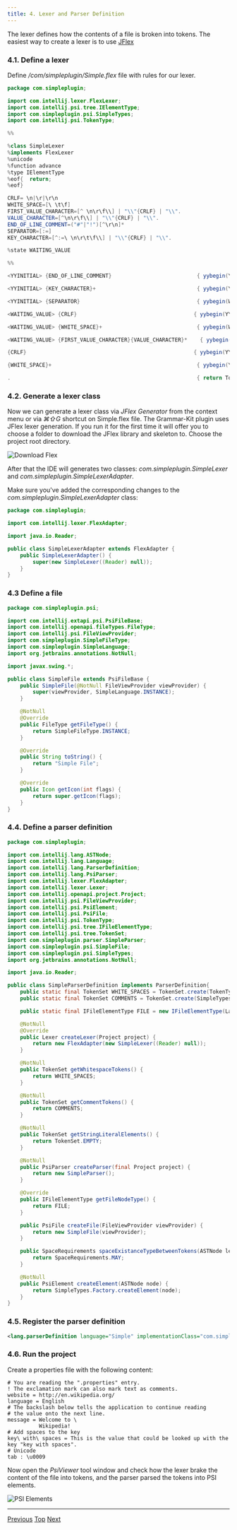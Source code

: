 ```yaml
---
title: 4. Lexer and Parser Definition
---
```


The lexer defines how the contents of a file is broken into tokens.
The easiest way to create a lexer is to use [JFlex](http://jflex.de/)

### 4.1. Define a lexer

Define */com/simpleplugin/Simple.flex* file with rules for our lexer.

```java
package com.simpleplugin;

import com.intellij.lexer.FlexLexer;
import com.intellij.psi.tree.IElementType;
import com.simpleplugin.psi.SimpleTypes;
import com.intellij.psi.TokenType;

%%

%class SimpleLexer
%implements FlexLexer
%unicode
%function advance
%type IElementType
%eof{  return;
%eof}

CRLF= \n|\r|\r\n
WHITE_SPACE=[\ \t\f]
FIRST_VALUE_CHARACTER=[^ \n\r\f\\] | "\\"{CRLF} | "\\".
VALUE_CHARACTER=[^\n\r\f\\] | "\\"{CRLF} | "\\".
END_OF_LINE_COMMENT=("#"|"!")[^\r\n]*
SEPARATOR=[:=]
KEY_CHARACTER=[^:=\ \n\r\t\f\\] | "\\"{CRLF} | "\\".

%state WAITING_VALUE

%%

<YYINITIAL> {END_OF_LINE_COMMENT}                           { yybegin(YYINITIAL); return SimpleTypes.COMMENT; }

<YYINITIAL> {KEY_CHARACTER}+                                { yybegin(YYINITIAL); return SimpleTypes.KEY; }

<YYINITIAL> {SEPARATOR}                                     { yybegin(WAITING_VALUE); return SimpleTypes.SEPARATOR; }

<WAITING_VALUE> {CRLF}                                     { yybegin(YYINITIAL); return SimpleTypes.CRLF; }

<WAITING_VALUE> {WHITE_SPACE}+                              { yybegin(WAITING_VALUE); return TokenType.WHITE_SPACE; }

<WAITING_VALUE> {FIRST_VALUE_CHARACTER}{VALUE_CHARACTER}*    { yybegin(YYINITIAL); return SimpleTypes.VALUE; }

{CRLF}                                                     { yybegin(YYINITIAL); return SimpleTypes.CRLF; }

{WHITE_SPACE}+                                              { yybegin(YYINITIAL); return TokenType.WHITE_SPACE; }

.                                                           { return TokenType.BAD_CHARACTER; }
```

### 4.2. Generate a lexer class

Now we can generate a lexer class via *JFlex Generator* from the context menu or via *⌘⇧G* shortcut on Simple.flex file.
The Grammar-Kit plugin uses JFlex lexer generation.
If you run it for the first time it will offer you to choose a folder to download the JFlex library and skeleton to.
Choose the project root directory.

![Download Flex](img/download_jflex.png)

After that the IDE will generates two classes:
*com.simpleplugin.SimpleLexer* and *com.simpleplugin.SimpleLexerAdapter*.

Make sure you've added the corresponding changes to the *com.simpleplugin.SimpleLexerAdapter* class:

```java
package com.simpleplugin;

import com.intellij.lexer.FlexAdapter;

import java.io.Reader;

public class SimpleLexerAdapter extends FlexAdapter {
    public SimpleLexerAdapter() {
        super(new SimpleLexer((Reader) null));
    }
}
```

### 4.3 Define a file

```java
package com.simpleplugin.psi;

import com.intellij.extapi.psi.PsiFileBase;
import com.intellij.openapi.fileTypes.FileType;
import com.intellij.psi.FileViewProvider;
import com.simpleplugin.SimpleFileType;
import com.simpleplugin.SimpleLanguage;
import org.jetbrains.annotations.NotNull;

import javax.swing.*;

public class SimpleFile extends PsiFileBase {
    public SimpleFile(@NotNull FileViewProvider viewProvider) {
        super(viewProvider, SimpleLanguage.INSTANCE);
    }

    @NotNull
    @Override
    public FileType getFileType() {
        return SimpleFileType.INSTANCE;
    }

    @Override
    public String toString() {
        return "Simple File";
    }

    @Override
    public Icon getIcon(int flags) {
        return super.getIcon(flags);
    }
}
```

### 4.4. Define a parser definition

```java
package com.simpleplugin;

import com.intellij.lang.ASTNode;
import com.intellij.lang.Language;
import com.intellij.lang.ParserDefinition;
import com.intellij.lang.PsiParser;
import com.intellij.lexer.FlexAdapter;
import com.intellij.lexer.Lexer;
import com.intellij.openapi.project.Project;
import com.intellij.psi.FileViewProvider;
import com.intellij.psi.PsiElement;
import com.intellij.psi.PsiFile;
import com.intellij.psi.TokenType;
import com.intellij.psi.tree.IFileElementType;
import com.intellij.psi.tree.TokenSet;
import com.simpleplugin.parser.SimpleParser;
import com.simpleplugin.psi.SimpleFile;
import com.simpleplugin.psi.SimpleTypes;
import org.jetbrains.annotations.NotNull;

import java.io.Reader;

public class SimpleParserDefinition implements ParserDefinition{
    public static final TokenSet WHITE_SPACES = TokenSet.create(TokenType.WHITE_SPACE);
    public static final TokenSet COMMENTS = TokenSet.create(SimpleTypes.COMMENT);

    public static final IFileElementType FILE = new IFileElementType(Language.<SimpleLanguage>findInstance(SimpleLanguage.class));

    @NotNull
    @Override
    public Lexer createLexer(Project project) {
        return new FlexAdapter(new SimpleLexer((Reader) null));
    }

    @NotNull
    public TokenSet getWhitespaceTokens() {
        return WHITE_SPACES;
    }

    @NotNull
    public TokenSet getCommentTokens() {
        return COMMENTS;
    }

    @NotNull
    public TokenSet getStringLiteralElements() {
        return TokenSet.EMPTY;
    }

    @NotNull
    public PsiParser createParser(final Project project) {
        return new SimpleParser();
    }

    @Override
    public IFileElementType getFileNodeType() {
        return FILE;
    }

    public PsiFile createFile(FileViewProvider viewProvider) {
        return new SimpleFile(viewProvider);
    }

    public SpaceRequirements spaceExistanceTypeBetweenTokens(ASTNode left, ASTNode right) {
        return SpaceRequirements.MAY;
    }

    @NotNull
    public PsiElement createElement(ASTNode node) {
        return SimpleTypes.Factory.createElement(node);
    }
}
```

### 4.5. Register the parser definition

```xml
<lang.parserDefinition language="Simple" implementationClass="com.simpleplugin.SimpleParserDefinition"/>
```

### 4.6. Run the project

Create a properties file with the following content:

```
# You are reading the ".properties" entry.
! The exclamation mark can also mark text as comments.
website = http://en.wikipedia.org/
language = English
# The backslash below tells the application to continue reading
# the value onto the next line.
message = Welcome to \
          Wikipedia!
# Add spaces to the key
key\ with\ spaces = This is the value that could be looked up with the key "key with spaces".
# Unicode
tab : \u0009
```

Now open the *PsiViewer* tool window and check how the lexer brake the content of the file into tokens, and the parser parsed the tokens into PSI elements.

![PSI Elements](img/psi_elements.png)

----------------

[Previous](grammar_and_parser.html)
[Top](../custom_language_support_tutorial.html)
[Next](syntax_highlighter_and_color_settings_page.html)

